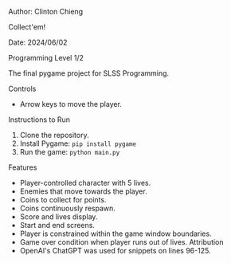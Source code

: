 Author: Clinton Chieng

Collect'em!

Date: 2024/06/02

Programming Level 1/2

The final pygame project for SLSS Programming.

Controls
- Arrow keys to move the player.

Instructions to Run
1. Clone the repository.
2. Install Pygame: `pip install pygame`
3. Run the game: `python main.py`

Features
- Player-controlled character with 5 lives.
- Enemies that move towards the player.
- Coins to collect for points.
- Coins continuously respawn.
- Score and lives display.
- Start and end screens.
- Player is constrained within the game window boundaries.
- Game over condition when player runs out of lives.
Attribution
- OpenAI's ChatGPT was used for snippets on lines 96-125.